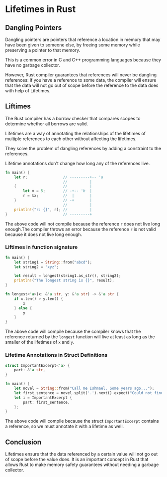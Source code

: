 # Lifetimes in Rust

## Dangling Pointers

Dangling pointers are pointers that reference a location in memory that may have been given to someone else, by freeing some memory while preserving a pointer to that memory. 

This is a common error in C and C++ programming languages because they have no garbage collector.

However, Rust compiler guarantees that references will never be dangling references: if you have a reference to some data, the compiler will ensure that the data will not go out of scope before the reference to the data does with help of Lifetimes. 

## Liftimes

The Rust compiler has a borrow checker that compares scopes to determine whether all borrows are valid.

Lifetimes are a way of annotating the relationships of the lifetimes of multiple references to each other without affecting the lifetimes.

They solve the problem of dangling references by adding a constraint to the references.

Lifetime annotations don't change how long any of the references live.

```rust
fn main() {
    let r;                // ---------+-- 'a
                          //          |
    {                     //          |
        let x = 5;        // -+-- 'b  |
        r = &x;           //  |       |
    }                     // -+       |
                          //          |
    println!("r: {}", r); //          |
}                         // ---------+
```

The above code will not compile because the reference `r` does not live long enough.The compiler throws an error because the reference `r` is not valid because it does not live long enough.


### Liftimes in function signature

```rust
fn main() {
    let string1 = String::from("abcd");
    let string2 = "xyz";

    let result = longest(string1.as_str(), string2);
    println!("The longest string is {}", result);
}

fn longest<'a>(x: &'a str, y: &'a str) -> &'a str {
    if x.len() > y.len() {
        x
    } else {
        y
    }
}
```

The above code will compile because the compiler knows that the reference returned by the `longest` function will live at least as long as the smaller of the lifetimes of `x` and `y`.

### Lifetime Annotations in Struct Definitions

```rust
struct ImportantExcerpt<'a> {
    part: &'a str,
}

fn main() {
    let novel = String::from("Call me Ishmael. Some years ago...");
    let first_sentence = novel.split('.').next().expect("Could not find a '.'");
    let i = ImportantExcerpt {
        part: first_sentence,
    };
}
```

The above code will compile because the struct `ImportantExcerpt` contains a reference, so we must annotate it with a lifetime as well.


## Conclusion

Lifetimes ensure that the data referenced by a certain value will not go out of scope before the value does. It is an important concept in Rust that allows Rust to make memory safety guarantees without needing a garbage collector.

